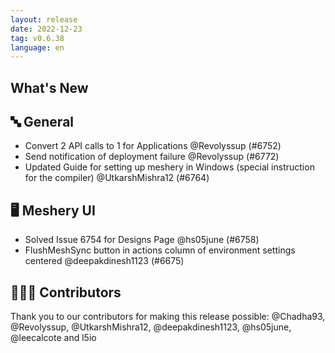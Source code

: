 ```yaml
---
layout: release
date: 2022-12-23
tag: v0.6.38
language: en
---
```


## What's New
## 🔤 General
- Convert 2 API calls to 1 for Applications  @Revolyssup (#6752)
- Send notification of deployment failure @Revolyssup (#6772)
- Updated Guide for setting up meshery in Windows (special instruction for the compiler) @UtkarshMishra12 (#6764)

## 🖥 Meshery UI

- Solved Issue 6754 for Designs Page @hs05june (#6758)
- FlushMeshSync button in actions column of environment settings centered @deepakdinesh1123 (#6675)

## 👨🏽‍💻 Contributors

Thank you to our contributors for making this release possible:
@Chadha93, @Revolyssup, @UtkarshMishra12, @deepakdinesh1123, @hs05june, @leecalcote and l5io
